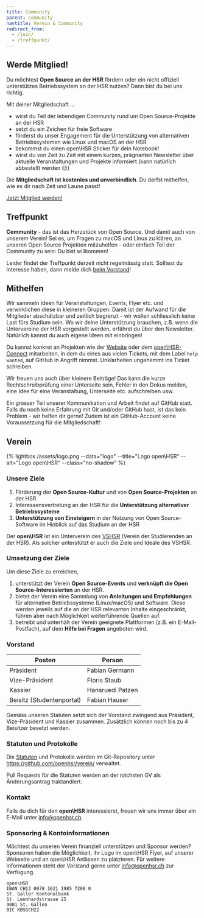 ```yaml
---
title: Community
parent: community
navtitle: Verein & Community
redirect_from:
  - /join/
  - /treffpunkt/
---
```


## Werde Mitglied!

Du möchtest **Open Source an der HSR** fördern oder ein nicht offiziell unterstützes Betriebssystem an der HSR nutzen?
Dann bist du bei uns richtig.

Mit deiner Mitgliedschaft ...

* wirst du Teil der lebendigen Community rund um Open Source-Projekte an der HSR
* setzt du ein Zeichen für freie Software
* förderst du unser Engagement für die Unterstützung von alternativen Betriebssystemen wie Linux und macOS an der HSR
* bekommst du einen open\HSR Sticker für dein Notebook!
* wirst du von Zeit zu Zeit mit einem kurzen, prägnanten Newsletter über aktuelle Veranstaltungen und Projekte informiert (kann natürlich abbestellt werden :wink:)

Die **Mitgliedschaft ist kostenlos und unverbindlich**. Du darfst mithelfen, wie es dir nach Zeit und Laune passt!

<a href="mailto:info@openhsr.ch?subject=Mitglied%20werden&body=Hallo%20Zusammen!%0A%0AIch%20w%C3%BCrde%20gerne%20Mitglied%20im%20open%5CHSR%20werden!%0A%0AMein%20Github%20Benutzername%20lautet%20%5BGITHUB%20Benutzername%5D.%0A%5BFalls%20du%20keinen%20Github%20Account%20hast%2C%20kannst%20du%20diesen%20Absatz%20l%C3%B6schen%5D%0A%0ALiebe%20Gr%C3%BCsse%2C%0A%5BNAME%5D" class="button">Jetzt Mitglied werden!</a>

## Treffpunkt
**Community** - das ist das Herzstück von Open Source. Und damit auch von unserem Verein! Sei es, um Fragen zu macOS und Linux zu klären, an unseren Open Source Projekten mitzuhelfen - oder einfach Teil der Community zu sein: Du bist willkommen!

Leider findet der Treffpunkt derzeit nicht regelmässig statt. Solltest du Interesse haben, dann melde dich [beim Vorstand](mailto:info@openhsr.ch)!



## Mithelfen

Wir sammeln Ideen für Veranstaltungen, Events, Flyer etc. und verwirklichen diese in kleineren Gruppen. Damit ist der Aufwand für die Mitglieder abschätzbar und zeitlich begrenzt - wir wollen schliesslich keine Last fürs Studium sein. Wo wir deine Unterstützung brauchen, z.B. wenn die Untervereine der HSR vorgestellt werden, erfährst du über den Newsletter. Natürlich kannst du auch eigene Ideen mit einbringen!

Du kannst konkret an Projekten wie der [Website](https://github.com/openhsr/www.openhsr.ch/issues) oder dem [open\HSR-Connect](https://github.com/openhsr/connect/issues) mitarbeiten, in dem du eines aus vielen Tickets, mit dem Label `help wanted`, auf GitHub in Angriff nimmst. Unklarheiten ungehemmt ins Ticket schreiben.

Wir freuen uns auch über kleinere Beiträge! Das kann die kurze Rechtschreibprüfung einer Unterseite sein, Fehler in den Dokus melden, eine Idee für eine Veranstaltung, Unterseite etc. aufschreiben usw.

Ein grosser Teil unserer Kommunikation und Arbeit findet auf GitHub statt. Falls du noch keine Erfahrung mit Git und/oder GitHub hast, ist das kein Problem - wir helfen dir gerne! Zudem ist ein GitHub-Account keine Voraussetzung für die Mitgliedschaft!

## Verein

{% lightbox /assets/logo.png --data="logo" --title="Logo open\HSR" --alt="Logo open\HSR" --class="no-shadow" %}

### Unsere Ziele

1. Förderung der **Open Source-Kultur** und von **Open Source-Projekten** an der HSR
2. Interessensvertretung an der HSR für die **Unterstützung alternativer Betriebssysteme**
3. **Unterstützung von Einsteigern** in der Nutzung von Open Source-Software im Hinblick auf das Studium an der HSR

Der **open\HSR** ist ein Unterverein des [VSHSR](https://www.vshsr.ch/) (Verein der Studierenden an der HSR).
Als solcher unterstützt er auch die Ziele und Ideale des VSHSR.


### Umsetzung der Ziele

Um diese Ziele zu erreichen,

1. unterstützt der Verein **Open Source-Events** und **verknüpft die Open Source-Interessierten** an der HSR.
2. bietet der Verein eine Sammlung von **Anleitungen und Empfehlungen** für alternative Betriebssysteme (Linux/macOS) und Software.
   Diese werden jeweils auf die an der HSR relevanten Inhalte eingeschränkt, führen aber nach Möglichkeit weiterführende Quellen auf.
3. betreibt und unterhält der Verein geeignete Plattformen (z.B. ein E-Mail-Postfach), auf dem **Hilfe bei Fragen** angeboten wird.


### Vorstand

Posten | Person
------ | ------
Präsident | Fabian Germann 
Vize-Präsident | Floris Staub
Kassier | Hansruedi Patzen
Beisitz (Studentenportal) | Fabian Hauser

Gemäss unseren Statuten setzt sich der Vorstand zwingend aus Präsident, Vize-Präsident und Kassier zusammen.
Zusätzlich können noch bis zu 4 Beisitzer besetzt werden.

### Statuten und Protokolle

Die [Statuten](https://raw.githubusercontent.com/openhsr/verein/master/statuten/statuten.pdf) und Protokolle werden im Git-Repository unter <https://github.com/openhsr/verein/> verwaltet.

Pull Requests für die Statuten werden an der nächsten GV als Änderungsantrag traktandiert.

### Kontakt

Falls du dich für den **open\HSR** interessierst, freuen wir uns immer über ein E-Mail unter <info@openhsr.ch>.

### Sponsoring & Kontoinformationen

Möchtest du unseren Verein finanziell unterstützen und Sponsor werden? Sponsoren haben die Möglichkeit, ihr Logo im open\HSR Flyer, auf unserer Webseite und an open\HSR Anlässen zu platzieren. Für weitere Informationen steht der Vorstand gerne unter <info@openhsr.ch> zur Verfügung.

```
open\HSR
IBAN CH13 0078 1621 1985 7200 0
St. Galler Kantonalbank
St. Leonhardstrasse 25
9001 St. Gallen
BIC KBSGCH22
```

